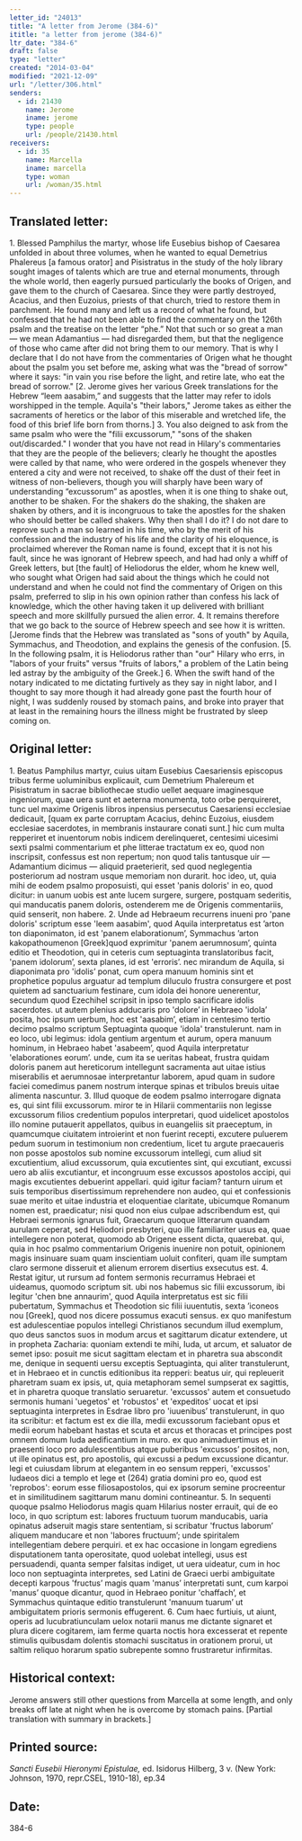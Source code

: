 ```yaml
---
letter_id: "24013"
title: "A letter from Jerome (384-6)"
ititle: "a letter from jerome (384-6)"
ltr_date: "384-6"
draft: false
type: "letter"
created: "2014-03-04"
modified: "2021-12-09"
url: "/letter/306.html"
senders:
  - id: 21430
    name: Jerome
    iname: jerome
    type: people
    url: /people/21430.html
receivers:
  - id: 35
    name: Marcella
    iname: marcella
    type: woman
    url: /woman/35.html
---
```

<h2> Translated letter:</h2>1.  Blessed Pamphilus the martyr, whose life Eusebius bishop of Caesarea unfolded in about three volumes, when he wanted to equal Demetrius Phalereus [a famous orator] and Pisistratus in the study of the holy library sought images of talents which are true and eternal monuments, through the whole world, then eagerly pursued particularly the books of Origen, and gave them to the church of Caesarea.  Since they were partly destroyed, Acacius, and then Euzoius, priests of that church, tried to restore them in parchment.  He found many and left us a record of what he found, but confessed that he had not been able to find the commentary on the 126th psalm and the treatise on the letter “phe.”  Not that such or so great a man — we mean Adamantius — had disregarded them, but that the negligence of those who came after did not bring them to our memory.  That is why I declare that I do not have from the commentaries of Origen what he thought about the psalm you set before me, asking what was the "bread of sorrow" where it says:  "in vain you rise before the light, and retire late, who eat the bread of sorrow."
[2.  Jerome gives her various Greek translations for the Hebrew “leem aasabim,” and suggests that the latter may refer to idols worshipped in the temple.  Aquila's "their labors," Jerome takes as either the sacraments of heretics or the labor of this miserable and wretched life, the food of this brief life born from thorns.]
3.  You also deigned to ask from the same psalm who were the "filii excussorum," "sons of the shaken out/discarded."  I wonder that you have not read in Hilary's commentaries that they are the people of the believers; clearly he thought the apostles were called by that name, who were ordered in the gospels whenever they entered a city and were not received, to shake off the dust of their feet in witness of non-believers, though you will sharply have been wary of understanding “excussorum” as apostles, when it is one thing to shake out, another to be shaken.  For the shakers do the shaking, the shaken are shaken by others, and it is incongruous to take the apostles for the shaken who should better be called shakers.  Why then shall I do it?  I do not dare to reprove such a man so learned in his time, who by the merit of his confession and the industry of his life and the clarity of his eloquence, is proclaimed wherever the Roman name is found, except that it is not his fault, since he was ignorant of Hebrew speech, and had had only a whiff of Greek letters, but [the fault] of Heliodorus the elder, whom he knew well, who sought what Origen had said about the things which he could not understand and when he could not find the commentary of Origen on this psalm, preferred to slip in his own opinion rather than confess his lack of knowledge, which the other having taken it up delivered with brilliant speech and more skillfully pursued the alien error.
4.  It remains therefore that we go back to the source of Hebrew speech and see how it is written.
[Jerome finds that the Hebrew was translated as "sons of youth" by Aquila, Symmachus, and Theodotion, and explains the genesis of the confusion.
[5.  In the following psalm, it is Heliodorus rather than "our" Hilary who errs, in "labors of your fruits" versus "fruits of labors," a problem of the Latin being led astray by the ambiguity of the Greek.]
6.  When the swift hand of the notary indicated to me dictating furtively as they say in night labor, and I thought to say more though it had already gone past the fourth hour of night, I was suddenly roused by stomach pains, and broke into prayer that at least in the remaining hours the illness might be frustrated by sleep coming on.
<h2 class="mt-4"> Original letter:</h2>1. Beatus Pamphilus martyr, cuius uitam Eusebius Caesariensis episcopus tribus ferme uoluminibus explicauit, cum Demetrium Phalereum et Pisistratum in sacrae bibliothecae studio uellet aequare imaginesque ingeniorum, quae uera sunt et aeterna monumenta, toto orbe perquireret, tunc uel maxime Origenis libros inpensius persecutus Caesariensi ecclesiae dedicauit, [quam ex parte corruptam Acacius, dehinc Euzoius, eiusdem ecclesiae sacerdotes, in membranis instaurare conati sunt.] hic cum multa repperiret et inuentorum nobis indicem derelinqueret, centesimi uicesimi sexti psalmi commentarium et phe litterae tractatum ex eo, quod non inscripsit, confessus est non repertum; non quod talis tantusque uir — Adamantium dicimus — aliquid praeterierit, sed quod neglegentia posteriorum ad nostram usque memoriam non durarit. hoc ideo, ut, quia mihi de eodem psalmo proposuisti, qui esset 'panis doloris' in eo, quod dicitur: in uanum uobis est ante lucem surgere, surgere, postquam sederitis, qui manducatis panem doloris, ostenderem me de Origenis commentariis, quid senserit, non habere.
   2. Unde ad Hebraeum recurrens inueni pro 'pane doloris' scriptum esse 'leem aasabim', quod Aquila interpretatus est ’arton ton diaponimaton, id est 'panem elaborationum’, Symmachus ’arton kakopathoumenon [Greek]quod exprimitur 'panem aerumnosum’, quinta editio et Theodotion, qui in ceteris cum septuaginta translatoribus facit, 'panem idolorum’, sexta planes, id est 'erroris’. nec mirandum de Aquila, si diaponimata pro 'idolis’ ponat, cum opera manuum hominis sint et prophetice populus arguatur ad templum diluculo frustra consurgere et post quietem ad sanctuarium festinare, cum idola dei honore uenerentur, secundum quod Ezechihel scripsit in ipso templo sacrificare idolis sacerdotes. ut autem plenius adducaris pro 'dolore’ in Hebraeo 'idola’ posita, hoc ipsum uerbum, hoc est 'aasabim’, etiam in centesimo tertio decimo psalmo scriptum Septuaginta quoque 'idola' transtulerunt. nam in eo loco, ubi legimus: idola gentium argentum et aurum, opera manuum hominum, in Hebraeo habet 'asabeem’, quod Aquila interpretatur 'elaborationes eorum’. unde, cum ita se ueritas habeat, frustra quidam doloris panem aut hereticorum intellegunt sacramenta aut uitae istius miserabilis et aerumnosae interpretantur laborem, apud quam in sudore faciei comedimus panem nostrum interque spinas et tribulos breuis uitae alimenta nascuntur.
3. Illud quoque de eodem psalmo interrogare dignata es, qui sint filii excussorum. miror te in Hilarii commentariis non legisse excussorum filios credentium populos interpretari, quod uidelicet apostolos illo nomine putauerit appellatos, quibus in euangeliis sit praeceptum, in quamcumque ciuitatem introierint et non fuerint recepti, excutere puluerem pedum suorum in testimonium non credentium, licet tu argute praecaueris non posse apostolos sub nomine excussorum intellegi, cum aliud sit excutientium, aliud excussorum, quia excutientes sint, qui excutiant, excussi uero ab aliis excutiantur, et incongruum esse excussos apostolos accipi, qui magis excutientes debuerint appellari. quid igitur faciam? tanturn uirum et suis temporibus disertissimum reprehendere non audeo, qui et confessionis suae merito et uitae industria et eloquentiae claritate, ubicumque Romanum nomen est, praedicatur; nisi quod non eius culpae adscribendum est, qui Hebraei sermonis ignarus fuit, Graecarum quoque litterarum quandam aurulam ceperat, sed Heliodori presbyteri, quo ille familiariter usus ea, quae intellegere non poterat, quomodo ab Origene essent dicta, quaerebat. qui, quia in hoc psalmo commentarium Origenis inuenire non potuit, opinionem magis insinuare suam quam inscientiam uoluit confiteri, quam ille sumptam claro sermone disseruit et alienum errorem disertius exsecutus est.
4. Restat igitur, ut rursum ad fontem sermonis recurramus Hebraei et uideamus, quomodo scriptum sit. ubi nos habemus sic filii excussorum, ibi legitur 'chen bne annaurim', quod Aquila interpretatus est sic filii pubertatum, Symmachus et Theodotion sic filii iuuentutis, sexta ’iconeos nou [Greek], quod nos dicere possumus exacuti sensus. ex quo manifestum est adulescentiae populos intellegi Christianos secundum illud exemplum, quo deus sanctos suos in modum arcus et sagittarum dicatur extendere, ut in propheta Zacharia: quoniam  extendi te mihi, Iuda, ut arcum, et saluator de semet ipso: posuit me sicut sagittam electam et in pharetra sua abscondit me, denique in sequenti uersu exceptis Septuaginta, qui aliter transtulerunt, et in Hebraeo et in cunctis editionibus ita repperi: beatus uir, qui repleuerit pharetram suam ex ipsis, ut, quia metaphoram semel sumpserat ex sagittis, et in pharetra quoque translatio seruaretur. 'excussos' autem et consuetudo sermonis humani 'uegetos' et 'robustos' et 'expeditos’ uocat et ipsi septuaginta interpretes in Esdrae libro pro 'iuuenibus’ transtulerunt, in quo ita scribitur: et factum est ex die illa, medii excussorum faciebant opus et medii eorum habebant hastas et scuta et arcus et thoracas et principes post omnem domum Iuda aedificantium in muro. ex quo animaduertimus et in praesenti loco pro adulescentibus atque puberibus 'excussos’ positos, non, ut ille opinatus est, pro apostolis, qui excussi a pedum excussione dicantur. legi et cuiusdam librum at elegantem in eo sensum repperi, 'excussos' Iudaeos dici a templo et lege et (264) gratia domini pro eo, quod est 'reprobos': eorum esse filiosapostolos, qui ex ipsorum semine procreentur et in similitudinem sagittarum manu domini contineantur.
5. In sequenti quoque psalmo Heliodorus magis quam Hilarius noster errauit, qui de eo loco, in quo scriptum est: labores fructuum tuorum manducabis, uaria opinatus adseruit magis stare sententiam, si scribatur 'fructus laborum’ aliquem manducare et non 'labores fructuum’; unde spiritalem intellegentiam debere perquiri. et ex hac occasione in longam egrediens disputationem tanta operositate, quod uolebat intellegi, usus est persuadendi, quanta semper falsitas indiget, ut uera uideatur, cum in hoc loco non septuaginta interpretes, sed Latini de Graeci uerbi ambiguitate decepti karpous 'fructus’ magis quam 'manus’ interpretati sunt, cum karpoi 'manus’ quoque dicantur, quod in Hebraeo ponitur 'chaffach’, et Symmachus quintaque editio transtulerunt 'manuum tuarum’ ut ambiguitatem prioris sermonis effugerent.
6. Cum haec furtiuis, ut aiunt, operis ad lucubratiunculam uelox notarii manus me dictante signaret et plura dicere cogitarem, iam ferme quarta noctis hora excesserat et repente stimulis quibusdam dolentis stomachi suscitatus in orationem prorui, ut saltim reliquo horarum spatio subrepente somno frustraretur infirmitas.
<h2 class="mt-4"> Historical context:</h2>Jerome answers still other questions from Marcella at some length, and only breaks off late at night when he is overcome by stomach pains.  [Partial translation with summary in brackets.]
<h2 class="mt-4"> Printed source:</h2><p><em>Sancti Eusebii Hieronymi Epistulae,</em> ed. Isidorus Hilberg, 3 v. (New York: Johnson, 1970, repr.CSEL, 1910-18), ep.34</p><h2 class="mt-4"> Date:</h2>384-6